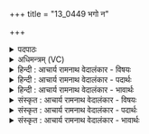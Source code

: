 +++
title = "13_0449 भगो न"

+++
<details><summary>पदपाठः</summary>

भ꣣गः꣢꣯। न। चि꣣त्रः꣢। अ꣣ग्निः꣢। म꣣हो꣡ना꣢म्। द꣡धा꣢꣯ति। र꣡त्न꣢꣯म्। ४४९।
</details>

<details><summary>अधिमन्त्रम् (VC)</summary>

- इन्द्रः
- बन्धुः सुबन्धुः श्रुतबन्धुर्विप्रबन्धुश्च क्रमेण गोपायना लौपायना वा
- द्विपदा गायत्री
- षड्जः
- ऐन्द्रं काण्डम्
</details>

<details><summary>हिन्दी : आचार्य रामनाथ वेदालंकार - विषयः</summary>

अगले मन्त्र में अग्नि नाम से परमेश्वर और राजा की महिमा वर्णित है।
</details>

<details><summary>हिन्दी : आचार्य रामनाथ वेदालंकार - पदार्थः</summary>

पदार्थान्वयभाषाः -  (भगः न) सेवनीय सूर्य के समान (चित्रः) अद्भुत गुण, कर्म, स्वभाववाला (अग्निः) अग्रनेता परमेश्वर वा राजा (महोनाम्) तेजस्वी वा महत्वाकांक्षी जनों के (रत्नम्) रमणीय ऐश्वर्य को (दधाति) परिपुष्ट करता है ॥३॥ इस मन्त्र में उपमालङ्कार है ॥३॥
</details>

<details><summary>हिन्दी : आचार्य रामनाथ वेदालंकार - भावार्थः</summary>

भावार्थभाषाः -  जो स्वयं महत्वाकांक्षी वा तेजस्वी नहीं हैं, उनकी परमात्मा वा राजा भी भला क्या सहायता करेंगे ॥३॥
</details>

<details><summary>संस्कृत : आचार्य रामनाथ वेदालंकार - विषयः</summary>

अथाग्निनाम्ना परमेश्वरस्य नृपतेश्च महिमानमाह।
</details>

<details><summary>संस्कृत : आचार्य रामनाथ वेदालंकार - पदार्थः</summary>

पदार्थान्वयभाषाः -  (भगः न) सेवनीयः सूर्यः इव (चित्रः) अद्भुतगुणकर्मस्वभावः (अग्निः) अग्रणीः परमेश्वरो राजा वा (महोनाम्) तेजस्विनां महत्त्वाकाङ्क्षिणां वा जनानाम् (रत्नम्) रमणीयम् ऐश्वर्यम् (दधाति) पुष्णाति ॥३॥ अत्रोपमालङ्कारः ॥३॥
</details>

<details><summary>संस्कृत : आचार्य रामनाथ वेदालंकार - भावार्थः</summary>

भावार्थभाषाः -  ये स्वयं महत्त्वाकाङ्क्षिणस्तेजस्विनो वा न सन्ति तेषां परमात्मा नृपतिश्चापि किं साहाय्यं करिष्यतः ॥३॥
</details>